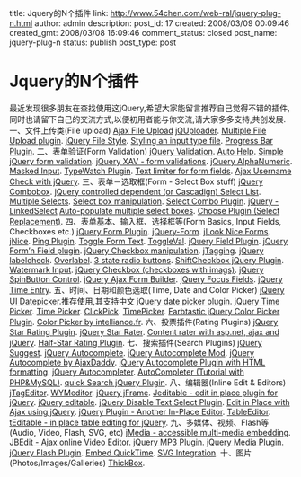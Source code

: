 title: Jquery的N个插件
link: http://www.54chen.com/web-ral/jquery-plug-n.html
author: admin
description: 
post_id: 17
created: 2008/03/09 00:09:46
created_gmt: 2008/03/08 16:09:46
comment_status: closed
post_name: jquery-plug-n
status: publish
post_type: post

# Jquery的N个插件

最近发现很多朋友在查找使用这jQuery,希望大家能留言推荐自己觉得不错的插件,同时也请留下自己的交流方式,以便初用者能与你交流,请大家多多支持,共创发展. 一、文件上传类(File upload) [Ajax File Upload](http://www.phpletter.com/Demo/AjaxFileUpload-Demo/) [jQUploader](http://www.pixeline.be/experiments/jqUploader/). [Multiple File Upload plugin](http://www.fyneworks.com/jquery/multiple-file-upload/). [jQuery File Style](http://www.appelsiini.net/projects/filestyle). [Styling an input type file](http://jquery.com/plugins/project/InputFileCSS). [Progress Bar Plugin](http://digitalbush.com/projects/progress-bar-plugin). 二、表单验证(Form Validation) [jQuery Validation](http://bassistance.de/jquery-plugins/jquery-plugin-validation/). [Auto Help](http://www.dyve.net/jquery/?autohelp). [Simple jQuery form validation](http://www.willjessup.com/sandbox/jquery/form_validator/form_validate.html). [jQuery XAV - form validations](http://letmehaveblog.blogspot.com/2007/08/easy-client-side-web-forms-validations.html). [jQuery AlphaNumeric](http://itgroup.com.ph/alphanumeric/). [Masked Input](http://digitalbush.com/projects/masked-input-plugin). [TypeWatch Plugin](http://www.dennydotnet.com/post/TypeWatch-jQuery-Plugin.aspx). [Text limiter for form fields](http://jquery.com/plugins/project/TextLimiter). [Ajax Username Check with jQuery](http://www.shawngo.com/gafyd/index.html). 三、表单－选取框(Form - Select Box stuff) [jQuery Combobox](http://jquery.sanchezsalvador.com/page/jquerycombobox.aspx). [jQuery controlled dependent (or Cascadign) Select List](http://www.ajaxray.com/blog/2007/11/08/jquery-controlled-dependent-or-cascading-select-list-2/). [Multiple Selects](http://code.google.com/p/jqmultiselects/). [Select box manipulation](http://www.texotela.co.uk/code/jquery/select/). [Select Combo Plugin](http://code.google.com/p/jqueryselectcombo/). [jQuery - LinkedSelect](http://www.msxhost.com/jquery/linked-selects/json/%20target=) [Auto-populate multiple select boxes](http://remysharp.com/2007/09/18/auto-populate-multiple-select-boxes/). [Choose Plugin (Select Replacement)](http://www.sitespotting.it/esempi/002/). 四、表单基本、输入框、选择框等(Form Basics, Input Fields, Checkboxes etc.) [jQuery Form Plugin](http://www.malsup.com/jquery/form/). [jQuery-Form](http://code.handlino.com/wiki/jquery-form). [jLook Nice Forms](http://envero.org/jlook/). [jNice](http://www.whitespace-creative.com/jquery/jNice/). [Ping Plugin](http://www.brainfault.com/2007/07/07/pin-plugin-reloaded/). [Toggle Form Text](http://grzegorz.frydrychowicz.net/jquery_toggleformtext/). [ToggleVal](http://thoughts.kuzemchak.net/entry/toggleval-for-jquery/). [jQuery Field Plugin](http://www.pengoworks.com/workshop/jquery/field.plugin.htm). [jQuery Form’n Field plugin](http://code.befruit.com/). [jQuery Checkbox manipulation](http://www.texotela.co.uk/code/jquery/checkboxes/). [jTagging](http://www.alcoholwang.cn/jquery/jTaggingDemo.htm). [jQuery labelcheck](http://code.google.com/p/labelcheck/). [Overlabel](http://scott.sauyet.com/thoughts/archives/2007/03/31/overlabel-with-jquery/). [3 state radio buttons](http://blog.amicoimmaginario.it/2007/08/28/jquery-plugin-3-state-radio-buttons/). [ShiftCheckbox jQuery Plugin](http://sanisoft-demo.com/jquery/plugins/shiftcheckbox/). [Watermark Input](http://digitalbush.com/projects/watermark-input-plugin). [jQuery Checkbox (checkboxes with imags)](http://kawika.org/jquery/checkbox/). [jQuery SpinButton Control](http://www.softwareunity.com/sandbox/jqueryspinbtn/). [jQuery Ajax Form Builder](http://www.phpletter.com/form_builder/demo.html). [jQuery Focus Fields](http://www.texotela.co.uk/code/jquery/focusfields/). [jQuery Time Entry](http://home.iprimus.com.au/kbwood/jquery/timeEntry.html). 五、时间、日期和颜色选取(Time, Date and Color Picker) [jQuery UI Datepicker](http://marcgrabanski.com/code/ui-datepicker/).推存使用,其支持中文 [jQuery date picker plugin](http://kelvinluck.com/assets/jquery/datePicker/). [jQuery Time Picker](http://code.google.com/p/jquery-timepicker/). [Time Picker](http://www.texotela.co.uk/code/jquery/timepicker/). [ClickPick](http://www.oakcitygraphics.com/jquery/clockpick/ClockPick.cfm). [TimePicker](http://labs.perifer.se/timedatepicker/). [Farbtastic jQuery Color Picker Plugin](http://acko.net/dev/farbtastic). [Color Picker by intelliance.fr](http://www.intelliance.fr/jquery/color_picker/). 六、投票插件(Rating Plugins) [jQuery Star Rating Plugin](http://www.phpletter.com/Demo/Jquery-Star-Rating-Plugin/#). [jQuery Star Rater](http://www.m3nt0r.de/devel/raterDemo/). [Content rater with asp.net, ajax and jQuery](http://riderdesign.com/articles/displayarticle.aspx?articleid=21). [Half-Star Rating Plugin](http://www.learningjquery.com/2007/05/half-star-rating-plugin). 七、搜索插件(Search Plugins) [jQuery Suggest](http://www.vulgarisoip.com/2007/08/06/jquerysuggest-11/). [jQuery Autocomplete](http://bassistance.de/jquery-plugins/jquery-plugin-autocomplete/). [jQuery Autocomplete Mod](http://www.pengoworks.com/workshop/jquery/autocomplete.htm). [jQuery Autocomplete by AjaxDaddy](http://www.ajaxdaddy.com/demo-jquery-autocomplete.html). [jQuery Autocomplete Plugin with HTML formatting](http://dev.reach1to1.net/saurabh/jplugins/autocomplete/). [jQuery Autocompleter](http://interface.eyecon.ro/docs/autocomplete). [AutoCompleter (Tutorial with PHP&MySQL)](http://nodstrum.com/2007/09/19/autocompleter/). [quick Search jQuery Plugin](http://rikrikrik.com/jquery/quicksearch/). 八、编辑器(Inline Edit & Editors) [jTagEditor](http://www.jaysalvat.com/jquery/jtageditor/). [WYMeditor](http://demo.wymeditor.org/demo.html). [jQuery jFrame](http://garage.pimentech.net/scripts_doc_jquery_jframe/). [Jeditable - edit in place plugin for jQuery](http://www.appelsiini.net/projects/jeditable). [jQuery editable](http://www.dyve.net/jquery/?editable). [jQuery Disable Text Select Plugin](http://www.jdempster.com/category/jquery/disableTextSelect/). [Edit in Place with Ajax using jQuery](http://15daysofjquery.com/edit-in-place-with-ajax-using-jquery-%20-library/15/). [jQuery Plugin - Another In-Place Editor](http://davehauenstein.com/blog/archives/28). [TableEditor](http://dev.iceburg.net/jquery/tableEditor/demo.php). [tEditable - in place table editing for jQuery](http://joshhundley.com/teditable-in-place-editing-for-tables/). 九、多媒体、视频、Flash等(Audio, Video, Flash, SVG, etc) [jMedia - accessible multi-media embedding](http://www.contentwithstructure.com/extras/jmedia). [JBEdit - Ajax online Video Editor](http://sourceforge.net/projects/jbedit/). [jQuery MP3 Plugin](http://www.sean-o.com/jquery/jmp3/). [jQuery Media Plugin](http://malsup.com/jquery/media/). [jQuery Flash Plugin](http://jquery.lukelutman.com/plugins/flash/index.html). [Embed QuickTime](http://www.solitude.dk/archives/embedquicktime/). [SVG Integration](http://keith-wood.name/svg.html). 十、图片(Photos/Images/Galleries) [ThickBox](http://jquery.com/demo/thickbox/).